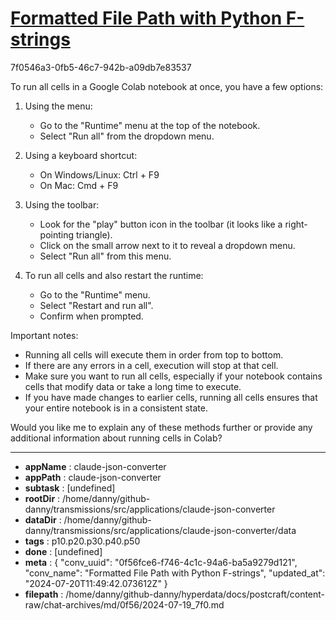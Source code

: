 # [Formatted File Path with Python F-strings](https://claude.ai/chat/0f56fce6-f746-4c1c-94a6-ba5a9279d121)

7f0546a3-0fb5-46c7-942b-a09db7e83537

 To run all cells in a Google Colab notebook at once, you have a few options:

1. Using the menu:
   - Go to the "Runtime" menu at the top of the notebook.
   - Select "Run all" from the dropdown menu.

2. Using a keyboard shortcut:
   - On Windows/Linux: Ctrl + F9
   - On Mac: Cmd + F9

3. Using the toolbar:
   - Look for the "play" button icon in the toolbar (it looks like a right-pointing triangle).
   - Click on the small arrow next to it to reveal a dropdown menu.
   - Select "Run all" from this menu.

4. To run all cells and also restart the runtime:
   - Go to the "Runtime" menu.
   - Select "Restart and run all".
   - Confirm when prompted.

Important notes:
- Running all cells will execute them in order from top to bottom.
- If there are any errors in a cell, execution will stop at that cell.
- Make sure you want to run all cells, especially if your notebook contains cells that modify data or take a long time to execute.
- If you have made changes to earlier cells, running all cells ensures that your entire notebook is in a consistent state.

Would you like me to explain any of these methods further or provide any additional information about running cells in Colab?

---

* **appName** : claude-json-converter
* **appPath** : claude-json-converter
* **subtask** : [undefined]
* **rootDir** : /home/danny/github-danny/transmissions/src/applications/claude-json-converter
* **dataDir** : /home/danny/github-danny/transmissions/src/applications/claude-json-converter/data
* **tags** : p10.p20.p30.p40.p50
* **done** : [undefined]
* **meta** : {
  "conv_uuid": "0f56fce6-f746-4c1c-94a6-ba5a9279d121",
  "conv_name": "Formatted File Path with Python F-strings",
  "updated_at": "2024-07-20T11:49:42.073612Z"
}
* **filepath** : /home/danny/github-danny/hyperdata/docs/postcraft/content-raw/chat-archives/md/0f56/2024-07-19_7f0.md